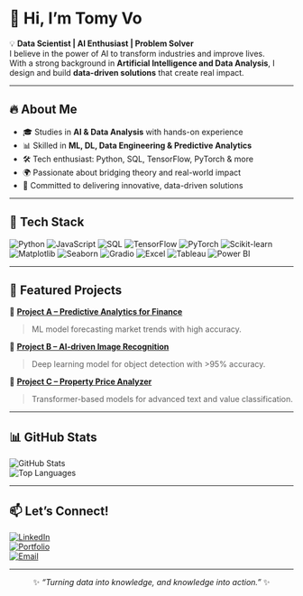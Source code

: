 # 👋 Hi, I’m Tomy Vo

💡 **Data Scientist | AI Enthusiast | Problem Solver**  
I believe in the power of AI to transform industries and improve lives.  
With a strong background in **Artificial Intelligence and Data Analysis**, I design and build **data-driven solutions** that create real impact.

---

## 🔥 About Me
- 🎓 Studies in **AI & Data Analysis** with hands-on experience  
- 📊 Skilled in **ML, DL, Data Engineering & Predictive Analytics**  
- 🛠️ Tech enthusiast: Python, SQL, TensorFlow, PyTorch & more  
- 🌍 Passionate about bridging theory and real-world impact  
- 🚀 Committed to delivering innovative, data-driven solutions  

---

## 🧰 Tech Stack

![Python](https://img.shields.io/badge/Python-3776AB?style=for-the-badge&logo=python&logoColor=white)
![JavaScript](https://img.shields.io/badge/JavaScript-F7DF1E?style=for-the-badge&logo=javascript&logoColor=black)
![SQL](https://img.shields.io/badge/SQL-005C84?style=for-the-badge&logo=postgresql&logoColor=white)
![TensorFlow](https://img.shields.io/badge/TensorFlow-FF6F00?style=for-the-badge&logo=tensorflow&logoColor=white)
![PyTorch](https://img.shields.io/badge/PyTorch-EE4C2C?style=for-the-badge&logo=pytorch&logoColor=white)
![Scikit-learn](https://img.shields.io/badge/Scikit--learn-F7931E?style=for-the-badge&logo=scikit-learn&logoColor=white)
![Matplotlib](https://img.shields.io/badge/Matplotlib-007ACC?style=for-the-badge&logo=python&logoColor=white)
![Seaborn](https://img.shields.io/badge/Seaborn-1A5276?style=for-the-badge&logo=python&logoColor=white)
![Gradio](https://img.shields.io/badge/Gradio-555555?style=for-the-badge&logo=python&logoColor=white)
![Excel](https://img.shields.io/badge/Microsoft_Excel-217346?style=for-the-badge&logo=microsoft-excel&logoColor=white)
![Tableau](https://img.shields.io/badge/Tableau-FA3E2A?style=for-the-badge&logo=tableau&logoColor=white)
![Power BI](https://img.shields.io/badge/Power_BI-F2C811?style=for-the-badge&logo=power-bi&logoColor=black)

---

## 📂 Featured Projects

🔹 [**Project A – Predictive Analytics for Finance**](https://github.com/deinprofil/projekt-a)  
> ML model forecasting market trends with high accuracy.

🔹 [**Project B – AI-driven Image Recognition**](https://github.com/TomyThanh/-Cats-vs-Dogs-Image-Classifier)  
> Deep learning model for object detection with >95% accuracy.

🔹 [**Project C – Property Price Analyzer**](https://github.com/deinprofil/projekt-c)  
> Transformer-based models for advanced text and value classification.

---

## 📊 GitHub Stats

![GitHub Stats](https://github-readme-stats.vercel.app/api?username=YOURUSERNAME&show_icons=true&theme=tokyonight)  
![Top Languages](https://github-readme-stats.vercel.app/api/top-langs/?username=YOURUSERNAME&layout=compact&theme=tokyonight)

---

## 📫 Let’s Connect!

[![LinkedIn](https://img.shields.io/badge/LinkedIn-blue?style=for-the-badge&logo=linkedin)](https://www.linkedin.com/in/tomy-vo-036753359/details/skills)  
[![Portfolio](https://img.shields.io/badge/Portfolio-000000?style=for-the-badge&logo=globe&logoColor=white)](https://yourwebsite.com)  
[![Email](https://img.shields.io/badge/Email-D14836?style=for-the-badge&logo=gmail&logoColor=white)](mailto:tomy.vo0000@gmail.com)  

---

<p align="center">✨ <em>“Turning data into knowledge, and knowledge into action.”</em> ✨</p>
